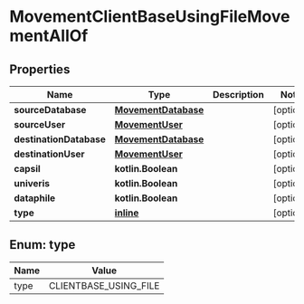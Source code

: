 
# MovementClientBaseUsingFileMovementAllOf

## Properties
Name | Type | Description | Notes
------------ | ------------- | ------------- | -------------
**sourceDatabase** | [**MovementDatabase**](MovementDatabase.md) |  |  [optional]
**sourceUser** | [**MovementUser**](MovementUser.md) |  |  [optional]
**destinationDatabase** | [**MovementDatabase**](MovementDatabase.md) |  |  [optional]
**destinationUser** | [**MovementUser**](MovementUser.md) |  |  [optional]
**capsil** | **kotlin.Boolean** |  |  [optional]
**univeris** | **kotlin.Boolean** |  |  [optional]
**dataphile** | **kotlin.Boolean** |  |  [optional]
**type** | [**inline**](#Type) |  |  [optional]


<a name="Type"></a>
## Enum: type
Name | Value
---- | -----
type | CLIENTBASE_USING_FILE



